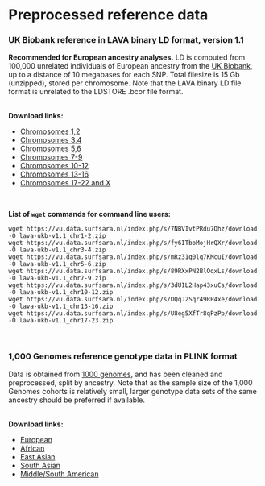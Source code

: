 # Preprocessed reference data

### UK Biobank reference in LAVA binary LD format, version 1.1

**Recommended for European ancestry analyses.** LD is computed from 100,000 unrelated individuals of European ancestry from the [UK Biobank](https://www.ukbiobank.ac.uk/), 
up to a distance of 10 megabases for each SNP. Total filesize is 15 Gb (unzipped), stored per chromosome. Note that the LAVA binary LD file format is unrelated to the LDSTORE .bcor file format. 
<br/><br/>
  
**Download links:**
- [Chromosomes 1,2](https://vu.data.surfsara.nl/index.php/s/7NBVIvtPRdu7Qhz/download)
- [Chromosomes 3,4](https://vu.data.surfsara.nl/index.php/s/fy6ITboMojHrQXr/download)  
- [Chromosomes 5,6](https://vu.data.surfsara.nl/index.php/s/mRz31q0lq7KMcuI/download)  
- [Chromosomes 7-9](https://vu.data.surfsara.nl/index.php/s/89RXxPN2BlOqxLs/download)  
- [Chromosomes 10-12](https://vu.data.surfsara.nl/index.php/s/3dU1L2Hap43xuCs/download)  
- [Chromosomes 13-16](https://vu.data.surfsara.nl/index.php/s/DQqJ2Sqr49RP4xe/download)  
- [Chromosomes 17-22 and X](https://vu.data.surfsara.nl/index.php/s/U8eg5XfTr8qPzPp/download)  

<br/>

**List of `wget` commands for command line users:**
```
wget https://vu.data.surfsara.nl/index.php/s/7NBVIvtPRdu7Qhz/download -O lava-ukb-v1.1_chr1-2.zip
wget https://vu.data.surfsara.nl/index.php/s/fy6ITboMojHrQXr/download -O lava-ukb-v1.1_chr3-4.zip
wget https://vu.data.surfsara.nl/index.php/s/mRz31q0lq7KMcuI/download -O lava-ukb-v1.1_chr5-6.zip
wget https://vu.data.surfsara.nl/index.php/s/89RXxPN2BlOqxLs/download -O lava-ukb-v1.1_chr7-9.zip
wget https://vu.data.surfsara.nl/index.php/s/3dU1L2Hap43xuCs/download -O lava-ukb-v1.1_chr10-12.zip
wget https://vu.data.surfsara.nl/index.php/s/DQqJ2Sqr49RP4xe/download -O lava-ukb-v1.1_chr13-16.zip
wget https://vu.data.surfsara.nl/index.php/s/U8eg5XfTr8qPzPp/download -O lava-ukb-v1.1_chr17-23.zip
``` 

<br/>

### 1,000 Genomes reference genotype data in PLINK format

Data is obtained from [1000 genomes](https://www.internationalgenome.org/data/), and has been cleaned and preprocessed, split by ancestry.
Note that as the sample size of the 1,000 Genomes cohorts is relatively small, larger genotype data sets of the same ancestry should be preferred if available.
<br/><br/>

**Download links:**  
- [European](https://vu.data.surfsara.nl/index.php/s/VZNByNwpD8qqINe/download)  
- [African](https://vu.data.surfsara.nl/index.php/s/ePXET6IWVTwTes4/download)  
- [East Asian](https://vu.data.surfsara.nl/index.php/s/dz6PYdKOi3xVqHn/download)  
- [South Asian](https://vu.data.surfsara.nl/index.php/s/C6UkTV5nuFo8cJC/download)  
- [Middle/South American](https://vu.data.surfsara.nl/index.php/s/TXDEm70eEO7AgOb/download)  


